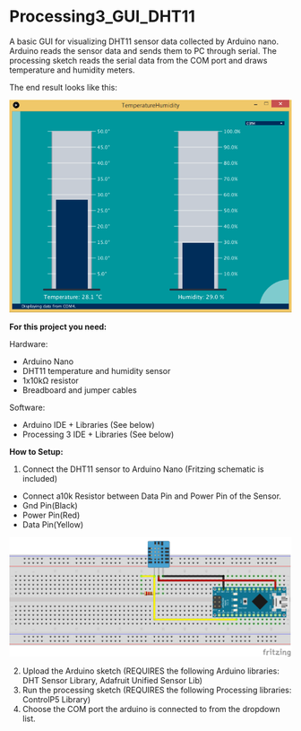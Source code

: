 # Processing3_GUI_DHT11

A basic GUI for visualizing DHT11 sensor data collected by Arduino nano. 
Arduino reads the sensor data and sends them to PC through serial. The processing sketch reads the serial data from the COM port and draws temperature and humidity meters.

The end result looks like this:

![Screenshot](Screenshot.png)

**For this project you need:**

Hardware:
- Arduino Nano
- DHT11 temperature and humidity sensor
- 1x10kΩ resistor
- Breadboard and jumper cables

Software:

- Arduino IDE + Libraries (See below)
- Processing 3 IDE + Libraries (See below)

**How to Setup:**
1. Connect the DHT11 sensor to Arduino Nano (Fritzing schematic is included)

- Connect a10k Resistor between Data Pin and Power Pin of the Sensor.
- Gnd Pin(Black)
- Power Pin(Red)
- Data Pin(Yellow)

![Breadboard](Temperature_Humidity_breadboard.png)

2. Upload the Arduino sketch (REQUIRES the following Arduino libraries:  DHT Sensor Library, Adafruit Unified Sensor Lib)
3. Run the processing sketch (REQUIRES the following Processing libraries: ControlP5 Library)
4. Choose the COM port the arduino is connected to from the dropdown list.
